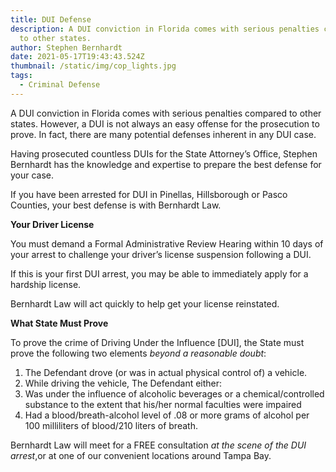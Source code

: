 ```yaml
---
title: DUI Defense
description: A DUI conviction in Florida comes with serious penalties compared
  to other states.
author: Stephen Bernhardt
date: 2021-05-17T19:43:43.524Z
thumbnail: /static/img/cop_lights.jpg
tags:
  - Criminal Defense
---
```

A DUI conviction in Florida comes with serious penalties compared to other states. However, a DUI is not always an easy offense for the prosecution to prove. In fact, there are many potential defenses inherent in any DUI case.

Having prosecuted countless DUIs for the State Attorney’s Office, Stephen Bernhardt has the knowledge and expertise to prepare the best defense for your case.

If you have been arrested for DUI in Pinellas, Hillsborough or Pasco Counties, your best defense is with Bernhardt Law.

**Your Driver License**

You must demand a Formal Administrative Review Hearing within 10 days of your arrest to challenge your driver’s license suspension following a DUI.

If this is your first DUI arrest, you may be able to immediately apply for a hardship license. 

Bernhardt Law will act quickly to help get your license reinstated.

**What State Must Prove**

To prove the crime of Driving Under the Influence \[DUI], the State must prove the following two elements *beyond a reasonable doubt*:

1. The Defendant drove (or was in actual physical control of) a vehicle.
2. While driving the vehicle, The Defendant either:
3. Was under the influence of alcoholic beverages or a chemical/controlled substance to the extent that his/her normal faculties were impaired
4. Had a blood/breath-alcohol level of .08 or more grams of alcohol per 100 milliliters of blood/210 liters of breath.

Bernhardt Law will meet for a FREE consultation *at the scene of the DUI arrest*,or at one of our convenient locations around Tampa Bay.